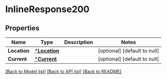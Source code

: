 # InlineResponse200

## Properties
Name | Type | Description | Notes
------------ | ------------- | ------------- | -------------
**Location** | [***Location**](location.md) |  | [optional] [default to null]
**Current** | [***Current**](current.md) |  | [optional] [default to null]

[[Back to Model list]](../README.md#documentation-for-models) [[Back to API list]](../README.md#documentation-for-api-endpoints) [[Back to README]](../README.md)

